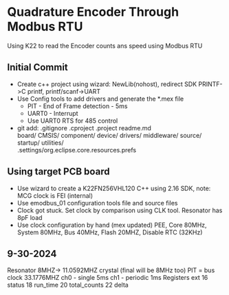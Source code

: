 # Quadrature Encoder Through Modbus RTU
Using K22 to read the Encoder counts ans speed using Modbus RTU

## Initial Commit 
- Create c++ project using wizard: NewLib(nohost), redirect SDK PRINTF->C printf, printf/scanf->UART
- Use Config tools to add drivers and generate the *.mex file
	- PIT - End of Frame detection - 5ms 
	- UART0 - Interrupt
	- Use UART0 RTS for 485 control 
- git add:
	.gitignore .cproject .project readme.md  
	board/ CMSIS/ component/ device/ drivers/ middleware/ source/ startup/ utilities/   
	.settings/org.eclipse.core.resources.prefs  

## Using target PCB board
  - Use wizard to create a K22FN256VHL120 C++ using 2.16 SDK, note: MCG clock is FEI (internal)
  - Use emodbus_01 configuration tools file and source files
  - Clock got stuck. Set clock by comparison using CLK tool. Resonator has 8pF load
  - Use clock configuration by hand (mex updated)
  	PEE, Core 80MHz, System 80MHz, Bus 40MHz, Flash 20MHZ, Disable RTC (32KHz)
 
 	
## 9-30-2024
Resonator 8MHZ-> 11.0592MHZ crystal (final will be 8MHz too)
PIT = bus clock 33.1776MHZ
  ch0 - single 5ms
  ch1 - periodic 1ms
Registers ext
16  status
18  run_time
20  total_counts
22  delta



